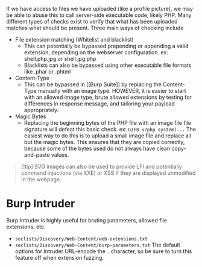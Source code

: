 If we have access to files we have uploaded (like a profile picture), we may be able to abuse this to call server-side executable code, likely PHP. Many different types of checks exist to verify that what has been uploaded matches what should be present. Three main ways of checking include
- File extension matching (Whitelist and blacklist)
	- This can potentially be bypassed prepending or appending a valid extension, depending on the webserver configuration. ex: shell.php.jpg or shell.jpg.php
	- Blacklists can also be bypassed using other executable file formats like .phar or .phtml
- Content-Type
	- This can be bypassed in [[Burp Suite]] by replacing the Content-Type manually with an image type. HOWEVER, it is easier to start with an allowed image type, brute allowed extensions by testing for differences in response message, and tailoring your payload appropriately. 
- Magic Bytes
	- Replacing the beginning bytes of the PHP file with an image file file signature will defeat this basic check. ex: `GIF8 <?php system(...` The easiest way to do this is to upload a small image file and replace all but the magic bytes. This ensures that they are copied correctly, because some of the bytes used do not always have clean copy-and-paste values. 

>[!tip] SVG images can also be used to provide LFI and potentially command injections (via XXE) or XSS if they are displayed unmodified in the webpage. 

# Burp Intruder
Burp Intruder is highly useful for bruting parameters, allowed file extensions, etc. 
- `seclists/Discovery/Web-Content/web-extensions.txt`
- `seclists/Discovery/Web-Content/burp-parameters.txt`
The default options for Intruder URL-encode the `.` character, so be sure to turn this feature off when extension fuzzing. 

